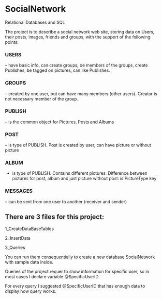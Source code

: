 # SocialNetwork

Relational Databases and SQL

The project is to describe a social network web site, storing data on Users, their posts, images, friends and groups, with the support of the following points:

### USERS 
 – have basic info, can create groups, be members of the groups, create Publishes, be tagged on pictures, can like Publishes.

### GROUPS 
– created by one user, but can have many members (other users). Creator is not necessary member of the group. 

### PUBLISH 
– is the common object for Pictures, Posts and Albums

### POST 
– is type of PUBLISH. Post is created by user, can have picture or without picture

### ALBUM 
- is type of PUBLISH. Contains different pictures.
Difference between pictures for post, album and just picture without post: is PictureType key

### MESSAGES 
– can be sent from one user to another (receiver and sender)



## There are 3 files for this project: 

1_CreateDataBaseTables

2_InsertData

3_Queries

You can run them consequentially to create a new database SocialNetwork with sample data inside. 

Queries of the project requer to show information for specific user, so in most cases I declare variable  @SpecificUserID.

For every query I suggested @SpecificUserID that has enough data to display how query works.
